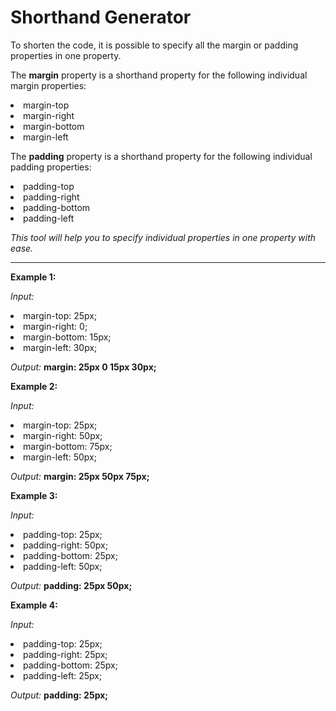 # Shorthand Generator

To shorten the code, it is possible to specify all the margin or padding properties in one property.

The <strong>margin</strong> property is a shorthand property for the following individual margin properties:

<li>margin-top</li>
<li>margin-right</li>
<li>margin-bottom</li>
<li>margin-left</li>

The <strong>padding</strong> property is a shorthand property for the following individual padding properties:

<li>padding-top</li>
<li>padding-right</li>
<li>padding-bottom</li>
<li>padding-left</li>

<i>This tool will help you to specify individual properties in one property with ease.</i>

<hr>

<b>Example 1:</b>

<i>Input:</i>
<li>margin-top: 25px;</li>
<li>margin-right: 0;</li>
<li>margin-bottom: 15px;</li>
<li>margin-left: 30px;</li>

<i>Output:</i> <strong>margin: 25px 0 15px 30px;</strong>

<b>Example 2:</b>

<i>Input:</i>
<li>margin-top: 25px;</li>
<li>margin-right: 50px;</li>
<li>margin-bottom: 75px;</li>
<li>margin-left: 50px;</li>

<i>Output:</i> <strong>margin: 25px 50px 75px;</strong>

<b>Example 3:</b>

<i>Input:</i>
<li>padding-top: 25px;</li>
<li>padding-right: 50px;</li>
<li>padding-bottom: 25px;</li>
<li>padding-left: 50px;</li>

<i>Output:</i> <strong>padding: 25px 50px;</strong>

<b>Example 4:</b>

<i>Input:</i>
<li>padding-top: 25px;</li>
<li>padding-right: 25px;</li>
<li>padding-bottom: 25px;</li>
<li>padding-left: 25px;</li>

<i>Output:</i> <strong>padding: 25px;</strong>
